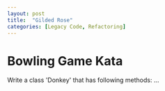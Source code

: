 ```yaml
---
layout: post
title:  "Gilded Rose"
categories: [Legacy Code, Refactoring]
---
```


# Bowling Game Kata

Write a class 'Donkey' that has following methods: ...